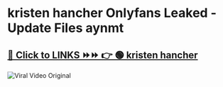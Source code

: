 
 # kristen hancher Onlyfans Leaked - Update Files aynmt

## <h2><a href="https://clipsfans.com/kristen_hancher&ref=git">🔗 Click to LINKS ⏩⏩ 👉 🟢 kristen hancher </a></h2>

<a href="https://clipsfans.com/kristen_hancher&ref=git" rel="nofollow" data-target="animated-image.originalLink"><img src="https://i.ibb.co.com/xMMVF88/686577567.gif" alt="Viral Video Original" style="max-width: 100%; display: inline-block;" data-target="animated-image.originalImage"></a>

